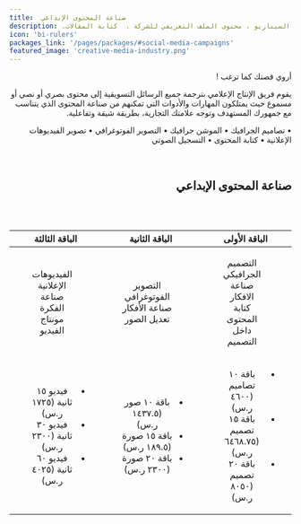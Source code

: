 ```yaml
---
title:  صناعة المحتوى الإبداعي
description: .محتوى الوسائط الاجتماعية ، محتوى الموقع ، كتابة السيناريو ، محتوى الملف التعريفي للشركة ،  كتابة المقالات 
icon: 'bi-rulers'
packages_link: '/pages/packages/#social-media-campaigns'
featured_image: 'creative-media-industry.png'
---
```


<div dir="rtl">
أروي قصتك كما ترغب !

يقوم فريق الإنتاج الإعلامي بترجمة جميع الرسائل التسويقية إلى محتوى بصري أو نصي أو مسموع حيث يمتلكون المهارات والأدوات التي تمكنهم من صناعة المحتوى الذي يتناسب مع جمهورك المستهدف وتوجه علامتك التجارية، بطريقة شيقة وتفاعلية.





•	تصاميم الجرافيك
•	الموشن جرافيك
•	التصوير الفوتوغرافي
•	تصوير الفيديوهات الإعلانية 
•	كتابة المحتوى 
•	التسجيل الصوتي




<br>



## صناعة المحتوى الإبداعي

 
<br>
<br>

|          **الباقة الأولى**           |             **الباقة الثانية**             |            **الباقة الثالثة**            |
|:--------------------------------:|:-------------------------------------:|:-----------------------------------:|
|<ul style="list-style-type: none"><li>التصميم الجرافيكي  </li><li> صناعة الافكار </li><li> كتابة المحتوى داخل التصميم </li></ul>| <ul style="list-style-type: none"><li> التصوير الفوتوغرافي   </li><li> صناعة الأفكار </li><li> تعديل الصور </li></ul>          |  <ul style="list-style-type: none"><li> الفيديوهات الإعلانية  </li><li>  صناعة الفكرة </li><li> مونتاج الفيديو </li></ul> |
| <ul><li>باقة ١٠ تصاميم (٤٦٠٠ ر.س)</li><li> باقة ١٥ تصميم (٦٤٦٨.٧٥ ر.س) </li><li> باقة ٢٠ تصميم (٨٠٥٠ ر.س) </li></ul>|   <ul><li> باقة ١٠ صور (١٤٣٧.٥ ر.س)   </li><li> باقة ١٥ صورة (١٨٩.٥ ر.س) </li><li> باقة ٢٠ صورة (٢٣٠٠ ر.س)</li></ul> | <ul><li> فيديو ١٥ ثانية (١٧٢٥ ر.س)  </li><li>  فيديو ٣٠ ثانية (٢٣٠٠ ر.س)  </li><li> فيديو ٦٠ ثانية (٤٠٢٥ ر.س) </li></ul> | 


<br>

</div>
